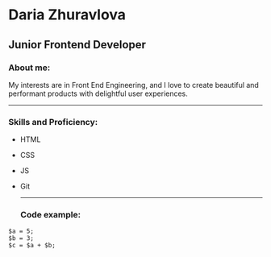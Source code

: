 # Daria Zhuravlova

## Junior Frontend Developer

### About me:

My interests are in Front End Engineering, and I love to create
beautiful and performant products with delightful user experiences.

******

### Skills and Proficiency:

* HTML
* CSS
* JS
* Git

  *****

  ### Code example:

```
$a = 5; 
$b = 3; 
$c = $a + $b;

```



